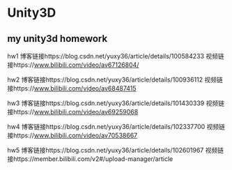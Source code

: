 ﻿# Unity3D
## my unity3d homework

hw1
博客链接https://blog.csdn.net/yuxy36/article/details/100584233
视频链接https://www.bilibili.com/video/av67126804/

hw2
博客链接https://blog.csdn.net/yuxy36/article/details/100936112
视频链接https://www.bilibili.com/video/av68487415

hw3
博客链接https://blog.csdn.net/yuxy36/article/details/101430339
视频链接https://www.bilibili.com/video/av69259068

hw4
博客链接https://blog.csdn.net/yuxy36/article/details/102337700
视频链接https://www.bilibili.com/video/av70538667

hw5
博客链接https://blog.csdn.net/yuxy36/article/details/102601967
视频链接https://member.bilibili.com/v2#/upload-manager/article